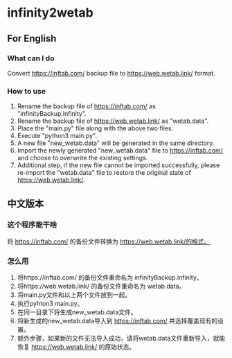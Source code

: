 # infinity2wetab



## For English

### What can I do

Convert https://inftab.com/ backup file to https://web.wetab.link/ format.

### How to use

1. Rename the backup file of https://inftab.com/ as "infinityBackup.infinity".
2. Rename the backup file of https://web.wetab.link/ as "wetab.data".
3. Place the "main.py" file along with the above two files.
4. Execute "python3 main.py".
5. A new file "new_wetab.data" will be generated in the same directory.
6. Import the newly generated "new_wetab.data" file to https://inftab.com/ and choose to overwrite the existing settings.
7. Additional step, if the new file cannot be imported successfully, please re-import the "wetab.data" file to restore the original state of https://web.wetab.link/.

## 中文版本

### 这个程序能干啥

将 https://inftab.com/ 的备份文件转换为 https://web.wetab.link/的格式。

### 怎么用

1. 将https://inftab.com/ 的备份文件重命名为 infinityBackup.infinity。
2. 将https://web.wetab.link/ 的备份文件重命名为 wetab.data。
3. 将main.py文件和以上两个文件放到一起。
4. 执行pyhton3 main.py。
5. 在同一目录下将生成new_wetab.data文件。
6. 将新生成的new_wetab.data导入到 https://inftab.com/ 并选择覆盖现有的设置。
7. 额外步骤，如果新的文件无法导入成功，请将wetab.data文件重新导入，就能恢复 https://web.wetab.link/ 的原始状态。

